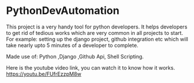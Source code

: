 # PythonDevAutomation

This project is a very handy tool for python developers. It helps developers to get rid of tedious works which are very common in all projects to start. For example: setting up the django project, github integration etc which will take nearly upto 5 minutes of a developer to complete.


Made use of: Python ,Django ,Github Api, Shell Scripting.

Here is the youtube video link, you can watch it to know how it works.
https://youtu.be/FUfrEzzpM8w
